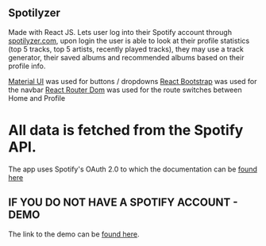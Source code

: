 ## Spotilyzer

Made with React JS. Lets user log into their Spotify account through [spotilyzer.com](https://spotilyzer.com/), upon login the user is able to look at their profile statistics 
(top 5 tracks, top 5 artists, recently played tracks), they may use a track generator, their saved albums and recommended albums based on their profile info. 

[Material UI](https://mui.com/components/) was used for buttons / dropdowns
[React Bootstrap](https://react-bootstrap.github.io/) was used for the navbar
[React Router Dom](https://reactrouter.com/web/guides/quick-start) was used for the route switches between Home and Profile

# All data is fetched from the Spotify API.

The app uses Spotify's OAuth 2.0 to which the documentation can be [found here](https://developer.spotify.com/documentation/general/guides/authorization/)

## IF YOU DO NOT HAVE A SPOTIFY ACCOUNT - DEMO

The link to the demo can be [found here](https://www.youtube.com/watch?v=Ctl-6Y6hpVk).

